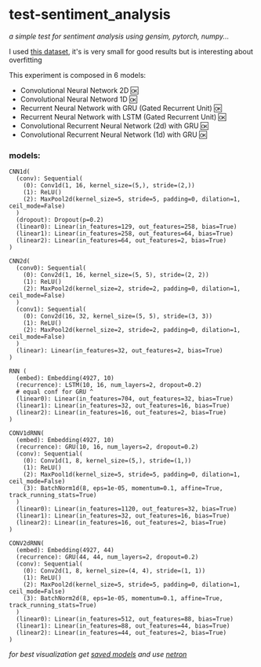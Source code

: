 # test-sentiment_analysis
*a simple test for sentiment analysis using gensim, pytorch, numpy...*

I used [this dataset](https://www.kaggle.com/vdemario/teste-de-c-digo-nlp/notebook), it's is very small for good results but is interesting about overfitting

This experiment is composed in 6 models:

* Convolutional Neural Network 2D :ok:
* Convolutional Neural Netword 1D :ok:
* Recurrent Neural Network with GRU (Gated Recurrent Unit) :ok:
* Recurrent Neural Network with LSTM (Gated Recurrent Unit) :ok:
* Convolutional Recurrent Neural Network (2d) with GRU :ok:
* Convolutional Recurrent Neural Network (1d) with GRU :ok:

### models:

```
CNN1d(
  (conv): Sequential(
    (0): Conv1d(1, 16, kernel_size=(5,), stride=(2,))
    (1): ReLU()
    (2): MaxPool2d(kernel_size=5, stride=5, padding=0, dilation=1, ceil_mode=False)
  )
  (dropout): Dropout(p=0.2)
  (linear0): Linear(in_features=129, out_features=258, bias=True)
  (linear1): Linear(in_features=258, out_features=64, bias=True)
  (linear2): Linear(in_features=64, out_features=2, bias=True)
)

CNN2d(
  (conv0): Sequential(
    (0): Conv2d(1, 16, kernel_size=(5, 5), stride=(2, 2))
    (1): ReLU()
    (2): MaxPool2d(kernel_size=2, stride=2, padding=0, dilation=1, ceil_mode=False)
  )
  (conv1): Sequential(
    (0): Conv2d(16, 32, kernel_size=(5, 5), stride=(3, 3))
    (1): ReLU()
    (2): MaxPool2d(kernel_size=2, stride=2, padding=0, dilation=1, ceil_mode=False)
  )
  (linear): Linear(in_features=32, out_features=2, bias=True)
)

RNN (
  (embed): Embedding(4927, 10)
  (recurrence): LSTM(10, 16, num_layers=2, dropout=0.2) 
  # equal conf for GRU ^
  (linear0): Linear(in_features=704, out_features=32, bias=True)
  (linear1): Linear(in_features=32, out_features=16, bias=True)
  (linear2): Linear(in_features=16, out_features=2, bias=True)
)

CONV1dRNN(
  (embed): Embedding(4927, 10)
  (recurrence): GRU(10, 16, num_layers=2, dropout=0.2)
  (conv): Sequential(
    (0): Conv1d(1, 8, kernel_size=(5,), stride=(1,))
    (1): ReLU()
    (2): MaxPool1d(kernel_size=5, stride=5, padding=0, dilation=1, ceil_mode=False)
    (3): BatchNorm1d(8, eps=1e-05, momentum=0.1, affine=True, track_running_stats=True)
  )
  (linear0): Linear(in_features=1120, out_features=32, bias=True)
  (linear1): Linear(in_features=32, out_features=16, bias=True)
  (linear2): Linear(in_features=16, out_features=2, bias=True)
)

CONV2dRNN(
  (embed): Embedding(4927, 44)
  (recurrence): GRU(44, 44, num_layers=2, dropout=0.2)
  (conv): Sequential(
    (0): Conv2d(1, 8, kernel_size=(4, 4), stride=(1, 1))
    (1): ReLU()
    (2): MaxPool2d(kernel_size=5, stride=5, padding=0, dilation=1, ceil_mode=False)
    (3): BatchNorm2d(8, eps=1e-05, momentum=0.1, affine=True, track_running_stats=True)
  )
  (linear0): Linear(in_features=512, out_features=88, bias=True)
  (linear1): Linear(in_features=88, out_features=44, bias=True)
  (linear2): Linear(in_features=44, out_features=2, bias=True)
)
```



*for best visualization get [saved models](saved_models/) and use  [netron](https://www.lutzroeder.com/ai/netron/)*
